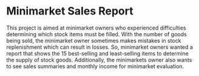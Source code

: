 # Minimarket Sales Report
This project is aimed at minimarket owners who experienced difficulties determining which stock items must be filled. With the number of goods being sold, the minimarket owner sometimes makes mistakes in stock replenishment which can result in losses. So, minimarket owners wanted a report that shows the 15 best-selling and least-selling items to determine the supply of stock goods. Additionally, the minimarkets owner also wants to see sales summaries and monthly income for minimarket evaluation.
